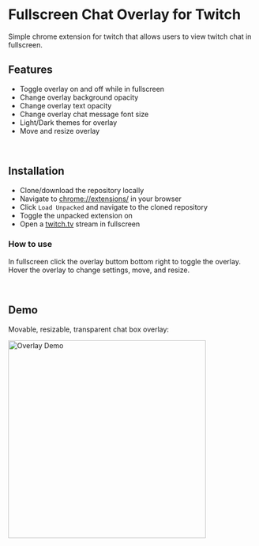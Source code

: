 # Fullscreen Chat Overlay for Twitch

Simple chrome extension for twitch that allows users to view twitch chat in fullscreen.


## Features
- Toggle overlay on and off while in fullscreen
- Change overlay background opacity
- Change overlay text opacity
- Change overlay chat message font size
- Light/Dark themes for overlay
- Move and resize overlay

<br>

## Installation

- Clone/download the repository locally
- Navigate to [chrome://extensions/](chrome://extensions/) in your browser
- Click `Load Unpacked` and navigate to the cloned repository
- Toggle the unpacked extension on
- Open a [twitch.tv](https://www.twitch.tv/) stream in fullscreen

### How to use
 In fullscreen click the overlay buttom bottom right to toggle the overlay. Hover the overlay to change settings, move, and resize.

<br>

## Demo

Movable, resizable, transparent chat box overlay:

<img src="https://im3.ezgif.com/tmp/ezgif-3-951ffcbc664f.gif" alt="Overlay Demo" width='400px'/>